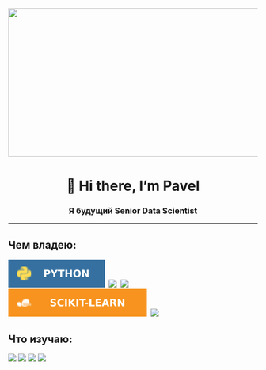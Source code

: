 <div align="center">
  <img src="https://media1.giphy.com/media/lbcLMX9B6sTsGjUmS3/giphy.gif?cid=ecf05e47dto868qwuxsv6xe1qs6z4pgik2pypahz9wm76j5u&ep=v1_gifs_related&rid=giphy.gif&ct=g" width="600" height="300"/>
</div>

<div id="header" align="center">
  <h1>👋 Hi there, I’m Pavel</h1>
  <h3>Я будущий Senior Data Scientist</h3>


__________________________________________________________________________________________________________________________

<div id="header" align="left">
  <h2>Чем владею:</h2>
  <img src="https://github.com/GaakDasha/GaakDasha/blob/main/Python.svg" title="python"/>&nbsp;
  <img src="https://img.shields.io/badge/pandas-%23150458.svg?style=for-the-badge&logo=pandas&logoColor=white" />&nbsp;
  <img src="https://img.shields.io/badge/numpy-%23013243.svg?style=for-the-badge&logo=numpy&logoColor=white" />&nbsp;
  <img src="https://github.com/GaakDasha/GaakDasha/blob/main/Scikit-learn.svg" title="scikit-learn"/>&nbsp;
  <img src="https://img.shields.io/badge/Plotly-%233F4F75.svg?style=for-the-badge&logo=plotly&logoColor=white" />&nbsp;

<div id="header" align="left">
  <h2>Что изучаю:</h2> 
  <img src="https://img.shields.io/badge/mysql-%2300f.svg?style=for-the-badge&logo=mysql&logoColor=white" />
  <img src="https://img.shields.io/badge/TensorFlow-%23FF6F00.svg?style=for-the-badge&logo=TensorFlow&logoColor=white" />
  <img src="https://img.shields.io/badge/PyTorch-%23EE4C2C.svg?style=for-the-badge&logo=PyTorch&logoColor=white" />
  <img src="https://img.shields.io/badge/Keras-%23D00000.svg?style=for-the-badge&logo=Keras&logoColor=white" />
  
  
 
 

 
  
<!---
PavelAlexee/PavelAlexee is a ✨ special ✨ repository because its `README.md` (this file) appears on your GitHub profile.
You can click the Preview link to take a look at your changes.
--->
